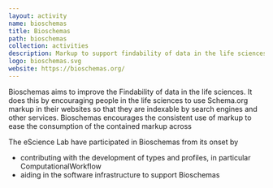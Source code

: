 ```yaml
---
layout: activity
name: bioschemas
title: Bioschemas
path: bioschemas
collection: activities
description: Markup to support findability of data in the life sciences.
logo: bioschemas.svg
website: https://bioschemas.org/
---
```


Bioschemas aims to improve the Findability of data in the life sciences. It does this by encouraging people in the life sciences to use Schema.org markup in their websites
so that they are indexable by search engines and other services. Bioschemas encourages the consistent use of markup to ease the consumption of the contained markup across

The eScience Lab have participated in Bioschemas from its onset by
* contributing with the development of types and profiles, in particular ComputationalWorkflow
* aiding in the software infrastructure to support Bioschemas
